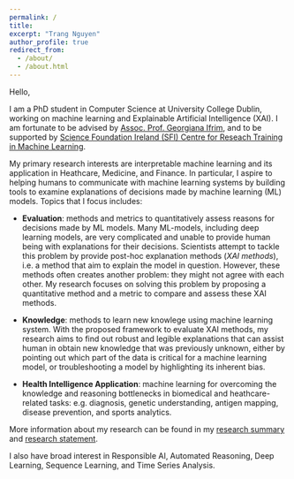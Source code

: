 ```yaml
---
permalink: /
title: 
excerpt: "Trang Nguyen"
author_profile: true
redirect_from: 
  - /about/
  - /about.html
---
```


Hello, 

I am a PhD student in Computer Science at University College Dublin, working on machine learning and Explainable Artificial Intelligence (XAI). I am fortunate to be advised by [Assoc. Prof. Georgiana Ifrim](https://people.ucd.ie/georgiana.ifrim), and to be supported by [Science Foundation Ireland (SFI) Centre for Reseach Training in Machine Learning](https://www.ml-labs.ie/.).

My primary research interests are interpretable machine learning and its application in Heathcare, Medicine, and Finance. In particular, I aspire to helping humans to communicate with machine learning systems by building tools to examine explanations of decisions made by machine learning (ML) models. Topics that I focus includes:

  * **Evaluation**: methods and metrics to quantitatively assess reasons for decisions made by ML models. Many ML-models, including deep learning models, are very complicated and unable to provide human being with explanations for their decisions. Scientists attempt to tackle this problem by provide post-hoc explanation methods (*XAI methods*), i.e. a method that aim to explain the model in question. However, these methods often creates another problem: they might not agree with each other. My research focuses on solving this problem by proposing a quantitative method and a metric to compare and assess these XAI methods.

  * **Knowledge**: methods to learn new knowlege using machine learning system. With the proposed framework to evaluate XAI methods, my research aims to find out robust and legible explanations that can assist human in obtain new knowledge that was previously unknown, either by pointing out which part of the data is critical for a machine learning model, or troubleshooting a model by highlighting its inherent bias.

  * **Health Intelligence Application**: machine learning for overcoming the knowledge and reasoning bottlenecks in biomedical and heathcare-related tasks: e.g. diagnosis, genetic understanding, antigen mapping, disease prevention, and sports analytics.

More information about my research can be found in my [research summary](https://github.com/trang-nguyenn/trang-nguyenn.github.io/raw/master/files/Trang_MSR_Summary.pdf) and [research statement](https://github.com/trang-nguyenn/trang-nguyenn.github.io/raw/master/files/Trang_MSR_Research_Statement.pdf).


I also have broad interest in Responsible AI, Automated Reasoning, Deep Learning, Sequence Learning, and Time Series Analysis. 
